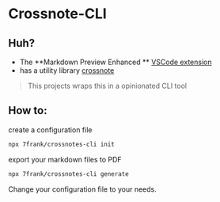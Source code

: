 # Crossnote-CLI

## Huh?

- The **Markdown Preview Enhanced ** [VSCode extension](https://shd101wyy.github.io/markdown-preview-enhanced/#/)
- has a utility library [crossnote](https://github.com/shd101wyy/crossnote)

> This projects wraps this in a opinionated CLI tool

## How to:

create a configuration file

```bash
npx 7frank/crossnotes-cli init
```

export your markdown files to PDF

```bash
npx 7frank/crossnotes-cli generate
```

Change your configuration file to your needs.
